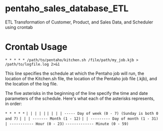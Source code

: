# pentaho_sales_database_ETL

ETL Transformation of Customer, Product, and Sales Data,
and Scheduler using crontab

# Crontab Usage

`* * * * * /path/to/pentaho/kitchen.sh /file/path/my_job.kjb > /path/to/logfile.log 2>&1`

This line specifies the schedule at which the Pentaho job will run, the location of the Kitchen.sh file, the location of the Pentaho job file (.kjb), and the location of the log file.

The five asterisks in the beginning of the line specify the time and date parameters of the schedule. Here's what each of the asterisks represents, in order:

`* * * * *`
`| | | | |`
`| | | | ----- Day of week (0 - 7) (Sunday is both 0 and 7)`
`| | | ------- Month (1 - 12)`
`| | --------- Day of month (1 - 31)`
`| ----------- Hour (0 - 23)`
`------------- Minute (0 - 59)`
